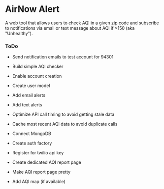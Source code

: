 # AirNow Alert

A web tool that allows users to check AQI in a given zip code and subscribe to notifications via email or text message about AQI if >150 (aka "Unhealthy").

### ToDo

* Send notification emails to test account for 94301

* Build simple AQI checker

* Enable account creation

* Create user model

* Add email alerts

* Add text alerts

* Optimize API call timing to avoid getting stale data

* Cache most recent AQI data to avoid duplicate calls

* Connect MongoDB

* Create auth factory

* Register for twilio api key

* Create dedicated AQI report page

* Make AQI report page pretty

* Add AQI map (if available)